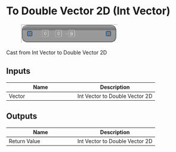 # To Double Vector 2D (Int Vector)

<div align="left" data-full-width="false"><figure><img src="../../../../api/Math/Conversions/To_Double_Vector_2D_(Int_Vector).png" alt=""><figcaption></figcaption></figure></div>

Cast from Int Vector to Double Vector 2D

## Inputs

<table><thead><tr><th width="170">Name</th><th>Description</th></tr></thead><tbody><tr><td>Vector</td><td>Int Vector to Double Vector 2D</td></tr></tbody></table>

## Outputs

<table><thead><tr><th width="170">Name</th><th>Description</th></tr></thead><tbody><tr><td>Return Value</td><td>Int Vector to Double Vector 2D</td></tr></tbody></table>
